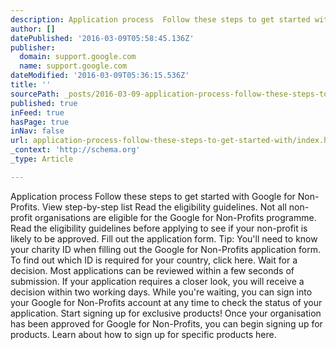 ```yaml
---
description: Application process  Follow these steps to get started with Google for Non-Profits.  View step-by-step list  Read the eligibility guidelines. Not all non-profit
author: []
datePublished: '2016-03-09T05:58:45.136Z'
publisher:
  domain: support.google.com
  name: support.google.com
dateModified: '2016-03-09T05:36:15.536Z'
title: ''
sourcePath: _posts/2016-03-09-application-process-follow-these-steps-to-get-started-with.md
published: true
inFeed: true
hasPage: true
inNav: false
url: application-process-follow-these-steps-to-get-started-with/index.html
_context: 'http://schema.org'
_type: Article

---
```

Application process Follow these steps to get started with Google for Non-Profits. View step-by-step list Read the eligibility guidelines. Not all non-profit organisations are eligible for the Google for Non-Profits programme. Read the eligibility guidelines before applying to see if your non-profit is likely to be approved. Fill out the application form. Tip: You'll need to know your charity ID when filling out the Google for Non-Profits application form. To find out which ID is required for your country, click here. Wait for a decision. Most applications can be reviewed within a few seconds of submission. If your application requires a closer look, you will receive a decision within two working days. While you're waiting, you can sign into your Google for Non-Profits account at any time to check the status of your application. Start signing up for exclusive products! Once your organisation has been approved for Google for Non-Profits, you can begin signing up for products. Learn about how to sign up for specific products here.